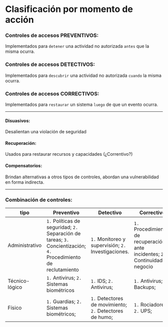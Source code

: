 # Clasificación por momento de acción

### Controles de accesos PREVENTIVOS:

Implementados para `detener` una actividad no autorizada `antes` que la misma ocurra.

### Controles de accesos DETECTIVOS:

Implementados para `descubrir` una actividad no autorizada `cuando` la misma ocurra.

### Controles de accesos CORRECTIVOS:

Implementados para `restaurar` un sistema `luego` de que un evento ocurra.

---

#### Disuasivos:

Desalientan una violación de seguridad

#### Recuperación:

Usados para restaurar recursos y capacidades (¿Correntivo?)

#### Compensatorios:

Brindan alternativas a otros tipos de controles, abordan una vulnerabilidad en forma indirecta.

---

### Combinación de controles:

| tipo           | Preventivo                                                                                                        | Detectivo                                               | Correctivo                                                                       |
| -------------- | ----------------------------------------------------------------------------------------------------------------- | ------------------------------------------------------- | -------------------------------------------------------------------------------- |
| Administrativo | `1.` Políticas de seguridad; `2.` Separación de tareas; `3.` Concientización; `4.` Procedimiento de reclutamiento | `1.` Monitoreo y supervisión; `2.` Investigaciones.     | `1.` Procedimientos de recuperación ante incidentes; `2.` Continuidad de negocio |
| Técnico-lógico | `1.` Antivirus; `2.` Sistemas biométricos                                                                         | `1.` IDS; `2.` Antivirus;                               | `1.` Antivirus; `2.` Backups;                                                    |
| Físico         | `1.` Guardias; `2.` Sistemas biométricos;                                                                         | `1.` Detectores de movimiento; `2.` Detectores de humo; | `1.` Rociadores; `2.` UPS;                                                       |

